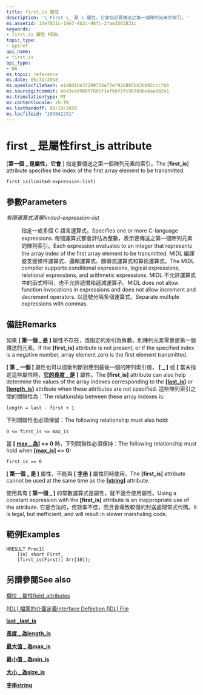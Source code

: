 ```yaml
---
title: first_is 屬性
description: '\ First \_ 是 \ 屬性，它會指定要傳送之第一個陣列元素的索引。'
ms.assetid: 1de7821c-19e7-4b2c-98fc-2fae3563831c
keywords:
- first_is 屬性 MIDL
topic_type:
- apiref
api_name:
- first_is
api_type:
- NA
ms.topic: reference
ms.date: 05/31/2018
ms.openlocfilehash: e1d8d1be33299354e77ef92d885bb3b092cccfb6
ms.sourcegitcommit: ebd3ce6908ff865f1ef66f2fc96769be0aad82e1
ms.translationtype: MT
ms.contentlocale: zh-TW
ms.lasthandoff: 08/19/2020
ms.locfileid: "103842291"
---
```

# <a name="first_is-attribute"></a><span data-ttu-id="1059b-104">first \_ 是屬性</span><span class="sxs-lookup"><span data-stu-id="1059b-104">first\_is attribute</span></span>

<span data-ttu-id="1059b-105">\[**第一個 \_ 是屬性，它會** \] 指定要傳送之第一個陣列元素的索引。</span><span class="sxs-lookup"><span data-stu-id="1059b-105">The \[**first\_is**\] attribute specifies the index of the first array element to be transmitted.</span></span>

``` syntax
first_is(limited-expression-list)
```

## <a name="parameters"></a><span data-ttu-id="1059b-106">參數</span><span class="sxs-lookup"><span data-stu-id="1059b-106">Parameters</span></span>

<dl> <dt>

<span data-ttu-id="1059b-107">*有限運算式清單*</span><span class="sxs-lookup"><span data-stu-id="1059b-107">*limited-expression-list*</span></span> 
</dt> <dd>

<span data-ttu-id="1059b-108">指定一或多個 C 語言運算式。</span><span class="sxs-lookup"><span data-stu-id="1059b-108">Specifies one or more C-language expressions.</span></span> <span data-ttu-id="1059b-109">每個運算式都會評估為整數，表示要傳送之第一個陣列元素的陣列索引。</span><span class="sxs-lookup"><span data-stu-id="1059b-109">Each expression evaluates to an integer that represents the array index of the first array element to be transmitted.</span></span> <span data-ttu-id="1059b-110">MIDL 編譯器支援條件運算式、邏輯運算式、關聯式運算式和算術運算式。</span><span class="sxs-lookup"><span data-stu-id="1059b-110">The MIDL compiler supports conditional expressions, logical expressions, relational expressions, and arithmetic expressions.</span></span> <span data-ttu-id="1059b-111">MIDL 不允許運算式中的函式呼叫，也不允許遞增和遞減運算子。</span><span class="sxs-lookup"><span data-stu-id="1059b-111">MIDL does not allow function invocations in expressions and does not allow increment and decrement operators.</span></span> <span data-ttu-id="1059b-112">以逗號分隔多個運算式。</span><span class="sxs-lookup"><span data-stu-id="1059b-112">Separate multiple expressions with commas.</span></span>

</dd> </dl>

## <a name="remarks"></a><span data-ttu-id="1059b-113">備註</span><span class="sxs-lookup"><span data-stu-id="1059b-113">Remarks</span></span>

<span data-ttu-id="1059b-114">如果 **\[ 第一個 \_ 是 \]** 屬性不存在，或指定的索引為負數，則陣列元素零會是第一個傳送的元素。</span><span class="sxs-lookup"><span data-stu-id="1059b-114">If the **\[first\_is\]** attribute is not present, or if the specified index is a negative number, array element zero is the first element transmitted.</span></span>

<span data-ttu-id="1059b-115">**\[ 第 \_ 一個 \]** 屬性也可以協助判斷對應到最後一個的陣列索引值， **\[** [**\_**](last-is.md) **\]** 或 **\[** 當未指定這些屬性時，[**它的長度 \_ 是**](length-is.md) **\]** 屬性。</span><span class="sxs-lookup"><span data-stu-id="1059b-115">The **\[first\_is\]** attribute can also help determine the values of the array indexes corresponding to the **\[**[**last\_is**](last-is.md)**\]** or **\[**[**length\_is**](length-is.md)**\]** attribute when these attributes are not specified.</span></span> <span data-ttu-id="1059b-116">這些陣列索引之間的關聯性為：</span><span class="sxs-lookup"><span data-stu-id="1059b-116">The relationship between these array indexes is:</span></span>

``` syntax
length = last - first + 1
```

<span data-ttu-id="1059b-117">下列關聯性也必須保留：</span><span class="sxs-lookup"><span data-stu-id="1059b-117">The following relationship must also hold:</span></span>

``` syntax
0 <= first_is <= max_is
```

<span data-ttu-id="1059b-118">當 **\[** [**max \_ 為**](max-is.md)**\] <= 0** 時，下列關聯性必須保持：</span><span class="sxs-lookup"><span data-stu-id="1059b-118">The following relationship must hold when **\[**[**max\_is**](max-is.md)**\] <= 0:**</span></span>

``` syntax
first_is == 0
```

<span data-ttu-id="1059b-119">**\[ 第一個 \_ 是 \]** 屬性，不能與 **\[** [**字串**](string.md) **\]** 屬性同時使用。</span><span class="sxs-lookup"><span data-stu-id="1059b-119">The **\[first\_is\]** attribute cannot be used at the same time as the **\[**[**string**](string.md)**\]** attribute.</span></span>

<span data-ttu-id="1059b-120">使用具有 **\[ 第一個 \_ \]** 的常數運算式是屬性，就不適合使用屬性。</span><span class="sxs-lookup"><span data-stu-id="1059b-120">Using a constant expression with the **\[first\_is\]** attribute is an inappropriate use of the attribute.</span></span> <span data-ttu-id="1059b-121">它是合法的，但效率不佳，而且會導致較慢的封送處理常式代碼。</span><span class="sxs-lookup"><span data-stu-id="1059b-121">It is legal, but inefficient, and will result in slower marshaling code.</span></span>

## <a name="examples"></a><span data-ttu-id="1059b-122">範例</span><span class="sxs-lookup"><span data-stu-id="1059b-122">Examples</span></span>

``` syntax
HRESULT Proc1(
    [in] short First,
    [first_is(First)] Arr[10]);
```

## <a name="see-also"></a><span data-ttu-id="1059b-123">另請參閱</span><span class="sxs-lookup"><span data-stu-id="1059b-123">See also</span></span>

<dl> <dt>

[<span data-ttu-id="1059b-124">欄位 \_ 屬性</span><span class="sxs-lookup"><span data-stu-id="1059b-124">field\_attributes</span></span>](/windows/desktop/Rpc/field-attributes)
</dt> <dt>

[<span data-ttu-id="1059b-125"> (IDL) 檔案的介面定義</span><span class="sxs-lookup"><span data-stu-id="1059b-125">Interface Definition (IDL) File</span></span>](interface-definition-idl-file.md)
</dt> <dt>

[<span data-ttu-id="1059b-126">**last \_**</span><span class="sxs-lookup"><span data-stu-id="1059b-126">**last\_is**</span></span>](last-is.md)
</dt> <dt>

[<span data-ttu-id="1059b-127">**長度 \_ 為**</span><span class="sxs-lookup"><span data-stu-id="1059b-127">**length\_is**</span></span>](length-is.md)
</dt> <dt>

[<span data-ttu-id="1059b-128">**最大值 \_ 為**</span><span class="sxs-lookup"><span data-stu-id="1059b-128">**max\_is**</span></span>](max-is.md)
</dt> <dt>

[<span data-ttu-id="1059b-129">**最小值 \_ 為**</span><span class="sxs-lookup"><span data-stu-id="1059b-129">**min\_is**</span></span>](min-is.md)
</dt> <dt>

[<span data-ttu-id="1059b-130">**大小 \_ 為**</span><span class="sxs-lookup"><span data-stu-id="1059b-130">**size\_is**</span></span>](size-is.md)
</dt> <dt>

[<span data-ttu-id="1059b-131">**字串**</span><span class="sxs-lookup"><span data-stu-id="1059b-131">**string**</span></span>](string.md)
</dt> </dl>

 

 